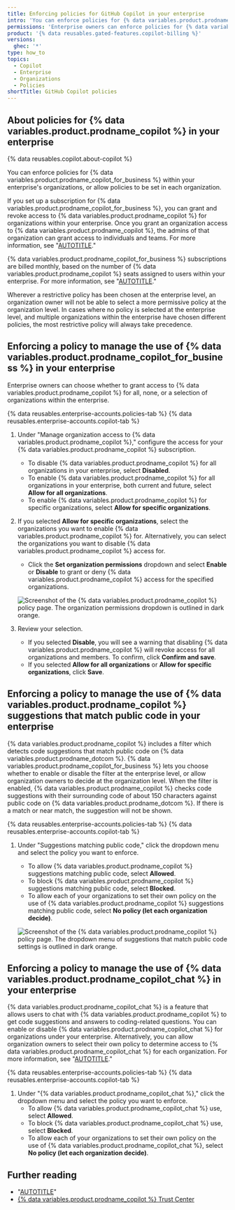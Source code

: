 ```yaml
---
title: Enforcing policies for GitHub Copilot in your enterprise
intro: 'You can enforce policies for {% data variables.product.prodname_copilot_for_business %} within your enterprise''s organizations, or allow policies to be set in each organization.'
permissions: 'Enterprise owners can enforce policies for {% data variables.product.prodname_copilot_for_business %} in an enterprise.'
product: '{% data reusables.gated-features.copilot-billing %}'
versions:
  ghec: '*'
type: how_to
topics:
  - Copilot
  - Enterprise
  - Organizations
  - Policies
shortTitle: GitHub Copilot policies
---
```


## About policies for {% data variables.product.prodname_copilot %} in your enterprise

{% data reusables.copilot.about-copilot %}

You can enforce policies for {% data variables.product.prodname_copilot_for_business %} within your enterprise's organizations, or allow policies to be set in each organization.

If you set up a subscription for {% data variables.product.prodname_copilot_for_business %}, you can grant and revoke access to {% data variables.product.prodname_copilot %} for organizations within your enterprise. Once you grant an organization access to {% data variables.product.prodname_copilot %}, the admins of that organization can grant access to individuals and teams. For more information, see "[AUTOTITLE](/copilot/configuring-github-copilot/configuring-github-copilot-settings-in-your-organization)."

{% data variables.product.prodname_copilot_for_business %} subscriptions are billed monthly, based on the number of {% data variables.product.prodname_copilot %} seats assigned to users within your enterprise. For more information, see "[AUTOTITLE](/enterprise-cloud@latest/billing/managing-billing-for-github-copilot/about-billing-for-github-copilot#github-copilot-pricing-for-github-enterprise-cloud)."

Wherever a restrictive policy has been chosen at the enterprise level, an organization owner will not be able to select a more permissive policy at the organization level. In cases where no policy is selected at the enterprise level, and multiple organizations within the enterprise have chosen different policies, the most restrictive policy will always take precedence.

## Enforcing a policy to manage the use of {% data variables.product.prodname_copilot_for_business %} in your enterprise

Enterprise owners can choose whether to grant access to {% data variables.product.prodname_copilot %} for all, none, or a selection of organizations within the enterprise.

{% data reusables.enterprise-accounts.policies-tab %}
{% data reusables.enterprise-accounts.copilot-tab %}
1. Under "Manage organization access to {% data variables.product.prodname_copilot %}," configure the access for your {% data variables.product.prodname_copilot %} subscription.
    - To disable {% data variables.product.prodname_copilot %} for all organizations in your enterprise, select **Disabled**.
    - To enable {% data variables.product.prodname_copilot %} for all organizations in your enterprise, both current and future, select **Allow for all organizations**.
    - To enable {% data variables.product.prodname_copilot %} for specific organizations, select **Allow for specific organizations**.

1. If you selected **Allow for specific organizations**, select the organizations you want to enable {% data variables.product.prodname_copilot %} for. Alternatively, you can select the organizations you want to disable {% data variables.product.prodname_copilot %} access for.
    - Click the **Set organization permissions** dropdown and select **Enable** or **Disable** to grant or deny {% data variables.product.prodname_copilot %} access for the specified organizations.

    ![Screenshot of the {% data variables.product.prodname_copilot %} policy page. The organization permissions dropdown is outlined in dark orange.](/assets/images/help/copilot/set-org-permissions-enterprise.png)

1. Review your selection.
    - If you selected **Disable**, you will see a warning that disabling {% data variables.product.prodname_copilot %} will revoke access for all organizations and members. To confirm, click **Confirm and save**.
    - If you selected **Allow for all organizations** or **Allow for specific organizations**, click **Save**.

## Enforcing a policy to manage the use of {% data variables.product.prodname_copilot %} suggestions that match public code in your enterprise

{% data variables.product.prodname_copilot %} includes a filter which detects code suggestions that match public code on {% data variables.product.prodname_dotcom %}. {% data variables.product.prodname_copilot_for_business %} lets you choose whether to enable or disable the filter at the enterprise level, or allow organization owners to decide at the organization level. When the filter is enabled, {% data variables.product.prodname_copilot %} checks code suggestions with their surrounding code of about 150 characters against public code on {% data variables.product.prodname_dotcom %}. If there is a match or near match, the suggestion will not be shown.

{% data reusables.enterprise-accounts.policies-tab %}
{% data reusables.enterprise-accounts.copilot-tab %}
1. Under "Suggestions matching public code," click the dropdown menu and select the policy you want to enforce.
    - To allow {% data variables.product.prodname_copilot %} suggestions matching public code, select **Allowed**.
    - To block {% data variables.product.prodname_copilot %} suggestions matching public code, select **Blocked**.
    - To allow each of your organizations to set their own policy on the use of {% data variables.product.prodname_copilot %} suggestions matching public code, select **No policy (let each organization decide)**.

    ![Screenshot of the {% data variables.product.prodname_copilot %} policy page. The dropdown menu of suggestions that match public code settings is outlined in dark orange.](/assets/images/help/copilot/duplication-detection-enterprise-dropdown.png)

## Enforcing a policy to manage the use of {% data variables.product.prodname_copilot_chat %} in your enterprise

{% data variables.product.prodname_copilot_chat %} is a feature that allows users to chat with {% data variables.product.prodname_copilot %} to get code suggestions and answers to coding-related questions. You can enable or disable {% data variables.product.prodname_copilot_chat %} for organizations under your enterprise. Alternatively, you can allow organization owners to select their own policy to determine access to {% data variables.product.prodname_copilot_chat %} for each organization. For more information, see "[AUTOTITLE](/copilot/github-copilot-chat/about-github-copilot-chat)."

{% data reusables.enterprise-accounts.policies-tab %}
{% data reusables.enterprise-accounts.copilot-tab %}
1. Under "{% data variables.product.prodname_copilot_chat %}," click the dropdown menu and select the policy you want to enforce.
    - To allow {% data variables.product.prodname_copilot_chat %} use, select **Allowed**.
    - To block {% data variables.product.prodname_copilot_chat %} use, select **Blocked**.
    - To allow each of your organizations to set their own policy on the use of {% data variables.product.prodname_copilot_chat %}, select **No policy (let each organization decide)**.

## Further reading

- "[AUTOTITLE](/free-pro-team@latest/site-policy/privacy-policies/github-copilot-business-privacy-statement)"
- [{% data variables.product.prodname_copilot %} Trust Center](https://resources.github.com/copilot-trust-center/)
